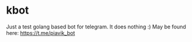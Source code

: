 # kbot
Just a test golang based bot for telegram.
It does nothing :)
May be found here: https://t.me/piavik_bot